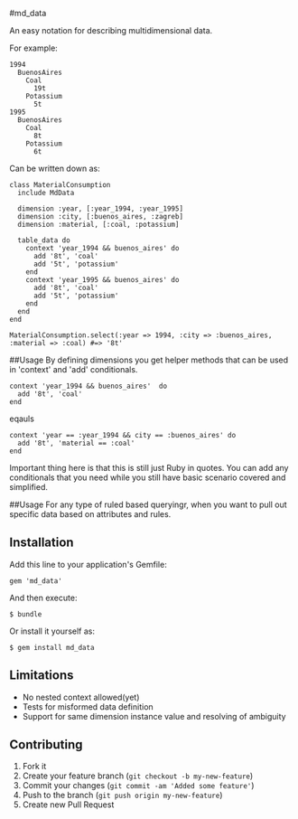 #md_data

An easy notation for describing multidimensional data.

For example:

```
1994      
  BuenosAires
    Coal
      19t
    Potassium
      5t
1995 
  BuenosAires
    Coal  
      8t
    Potassium
      6t
```

Can be written down as:

```
class MaterialConsumption
  include MdData

  dimension :year, [:year_1994, :year_1995]
  dimension :city, [:buenos_aires, :zagreb]
  dimension :material, [:coal, :potassium]

  table_data do
    context 'year_1994 && buenos_aires' do
      add '8t', 'coal'
      add '5t', 'potassium'
    end
    context 'year_1995 && buenos_aires' do
      add '8t', 'coal'
      add '5t', 'potassium'
    end
  end
end

MaterialConsumption.select(:year => 1994, :city => :buenos_aires, :material => :coal) #=> '8t'
```
##Usage
By defining dimensions you get helper methods that can be used in 'context' and 'add' conditionals.

```
context 'year_1994 && buenos_aires'  do
  add '8t', 'coal'
end
```

eqauls

```
context 'year == :year_1994 && city == :buenos_aires' do
  add '8t', 'material == :coal'
end
```

Important thing here is that this is still just Ruby in quotes. You can add any conditionals that you need
while you still have basic scenario covered and simplified.

##Usage
For any type of ruled based queryingr, when you want to pull out specific data based on attributes and rules.

## Installation

Add this line to your application's Gemfile:

    gem 'md_data'

And then execute:

    $ bundle

Or install it yourself as:

    $ gem install md_data

## Limitations

* No nested context allowed(yet)
* Tests for misformed data definition
* Support for same dimension instance value and resolving of ambiguity

## Contributing

1. Fork it
2. Create your feature branch (`git checkout -b my-new-feature`)
3. Commit your changes (`git commit -am 'Added some feature'`)
4. Push to the branch (`git push origin my-new-feature`)
5. Create new Pull Request
